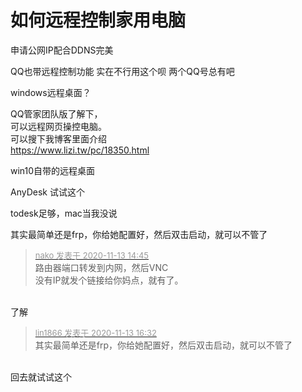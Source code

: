 # 如何远程控制家用电脑


申请公网IP配合DDNS完美

QQ也带远程控制功能 实在不行用这个呗 两个QQ号总有吧

windows远程桌面？

QQ管家团队版了解下，<br />
可以远程网页操控电脑。<br />
可以搜下我博客里面介绍<br />
https://www.lizi.tw/pc/18350.html

win10自带的远程桌面<img id="aimg_qsGRO" onclick="zoom(this, this.src, 0, 0, 0)" class="zoom" src="https://cdn.jsdelivr.net/gh/hishis/forum-master/public/images/patch.gif" onmouseover="img_onmouseoverfunc(this)" onload="thumbImg(this)" border="0" alt="" />

AnyDesk 试试这个

todesk足够，mac当我没说

其实最简单还是frp，你给她配置好，然后双击启动，就可以不管了

<div class="quote"><blockquote><font size="2"><a href="https://www.hostloc.com/forum.php?mod=redirect&amp;goto=findpost&amp;pid=9448528&amp;ptid=766219" target="_blank"><font color="#999999">nako 发表于 2020-11-13 14:45</font></a></font><br />
路由器端口转发到内网，然后VNC<br />
没有IP就发个链接给你妈点，就有了。</blockquote></div><br />
了解

<div class="quote"><blockquote><font size="2"><a href="https://www.hostloc.com/forum.php?mod=redirect&amp;goto=findpost&amp;pid=9449141&amp;ptid=766219" target="_blank"><font color="#999999">lin1866 发表于 2020-11-13 16:32</font></a></font><br />
其实最简单还是frp，你给她配置好，然后双击启动，就可以不管了</blockquote></div><br />
回去就试试这个
